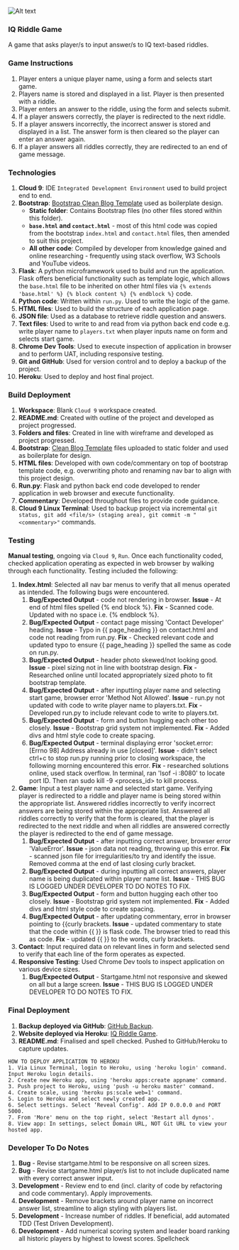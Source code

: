 ![Alt text](https://ak4.picdn.net/shutterstock/videos/16982824/thumb/1.jpg?i10c=img.resize(height:160))

### IQ Riddle Game
A game that asks player/s to input answer/s to IQ text-based riddles.

### Game Instructions
1. Player enters a unique player name, using a form and selects start game.
2. Players name is stored and displayed in a list. Player is then presented with a riddle.
3. Player enters an answer to the riddle, using the form and selects submit.
4. If a player answers correctly, the player is redirected to the next riddle.
5. If a player answers incorrectly, the incorrect answer is stored and displayed in a list. The answer form is then cleared so the player can enter an answer again.
6. If a player answers all riddles correctly, they are redirected to an end of game message.

### Technologies
1. **Cloud 9**: IDE `Integrated Development Environment` used to build project end to end.
2. **Bootstrap**: [Bootstrap Clean Blog Template](https://startbootstrap.com/template-overviews/clean-blog/) used as boilerplate design.
    * **Static folder**: Contains Bootstrap files (no other files stored within this folder).
    * **`base.html` and `contact.html`** - most of this html code was copied from the bootstrap `index.html` and `contact.html` files, then amended to suit this project.
    * **All other code**: Compiled by developer from knowledge gained and online researching - frequently using stack overflow, W3 Schools and YouTube videos.
3. **Flask**: A python microframework used to build and run the application. Flask offers beneficial functionality such as template logic, which allows the `base.html` file to be inherited on other html files via `{% extends 'base.html' %} {% block content %} {% endblock %}` code.
4. **Python code**: Written within `run.py`. Used to write the logic of the game.
5. **HTML files**: Used to build the structure of each application page.
6. **JSON file**: Used as a database to retrieve riddle question and answers.
7. **Text files**: Used to write to and read from via python back end code e.g. write player name to `players.txt` when player inputs name on form and selects start game.
8. **Chrome Dev Tools**: Used to execute inspection of application in browser and to perform UAT, including responsive testing.
9. **Git and GitHub**: Used for version control and to deploy a backup of the project.
10. **Heroku**: Used to deploy and host final project.

### Build Deployment
1. **Workspace**: Blank `Cloud 9` workspace created.
2. **README.md**: Created with outline of the project and developed as project progressed.
3. **Folders and files**: Created in line with wireframe and developed as project progressed.
4. **Bootstrap**: [Clean Blog Template](https://startbootstrap.com/template-overviews/clean-blog/) files uploaded to static folder and used as boilerplate for design.
5. **HTML files**: Developed with own code/commentary on top of bootstrap template code, e.g. overwriting photo and renaming nav bar to align with this project design. 
6. **Run.py**: Flask and python back end code developed to render application in web browser and execute functionality.
7. **Commentary**: Developed throughout files to provide code guidance.
8. **Cloud 9 Linux Terminal**: Used to backup project via incremental `git status, git add <file/s> (staging area), git commit -m "<commentary>"` commands.

### Testing
**Manual testing**, ongoing via `Cloud 9`, `Run`. Once each functionality coded, checked application operating as expected in web browser by walking through each functionality. Testing included the following:

1. **Index.html**: Selected all nav bar menus to verify that all menus operated as intended. The following bugs were encountered.
    1. **Bug/Expected Output** - code not rendering in browser. **Issue** - At end of html files spelled {% end block %}. **Fix** - Scanned code. Updated with no space i.e. {% endblock %}.
    2. **Bug/Expected Output** - contact page missing 'Contact Developer' heading. **Issue** - Typo in {{ page_heading }} on contact.html and code not reading from run.py. **Fix** - Checked relevant code and updated typo to ensure {{ page_heading }} spelled the same as code on run.py.
    3. **Bug/Expected Output** - header photo skewed/not looking good. **Issue** - pixel sizing not in line with bootstrap design. **Fix** - Researched online until located appropriately sized photo to fit bootstrap template.
    4. **Bug/Expected Output** - after inputting player name and selecting start game, browser error 'Method Not Allowed'. **Issue** - run.py not updated with code to write player name to players.txt. **Fix** - Developed run.py to include relevant code to write to players.txt.
    5. **Bug/Expected Output** - form and button hugging each other too closely. **Issue** - Bootstrap grid system not implemented. **Fix** - Added divs and html style code to create spacing.
    6. **Bug/Expected Output** - terminal displaying error 'socket.error: [Errno 98] Address already in use [closed]'. **Issue** - didn't select ctrl+c to stop run.py running prior to closing workspace, the following morning encountered this error. **Fix** - researched solutions online, used stack overflow. In terminal, ran 'lsof -i :8080' to locate port ID. Then ran sudo kill -9 <process_id> to kill process.
2. **Game**: Input a test player name and selected start game. Verifying player is redirected to a riddle and player name is being stored within the appropriate list. Answered riddles incorrectly to verify incorrect answers are being stored within the appropriate list. Answered all riddles correctly to verify that the form is cleared, that the player is redirected to the next riddle and when all riddles are answered correctly the player is redirected to the end of game message.
    1. **Bug/Expected Output** - after inputting correct answer, browser error 'ValueError'. **Issue** - json data not reading, throwing up this error. **Fix** - scanned json file for irregularities/to try and identify the issue. Removed comma at the end of last closing curly bracket.
    2. **Bug/Expected Output** - during inputting all correct answers, player name is being duplicated within player name list. **Issue** - THIS BUG IS LOGGED UNDER DEVELOPER TO DO NOTES TO FIX.
    3. **Bug/Expected Output** - form and button hugging each other too closely. **Issue** - Bootstrap grid system not implemented. **Fix** - Added divs and html style code to create spacing.
    4. **Bug/Expected Output** - after updating commentary, error in browser pointing to {{curly brackets. **Issue** - updated commentary to state that the code within {{ }} is flask code. The browser tried to read this as code. **Fix** - updated {{ }} to the words, curly brackets.
3. **Contact**: Input required data on relevant lines in form and selected send to verify that each line of the form operates as expected.
4. **Responsive Testing**: Used Chrome Dev tools to inspect application on various device sizes.
    1. **Bug/Expected Output** - Startgame.html not responsive and skewed on all but a large screen. **Issue** - THIS BUG IS LOGGED UNDER DEVELOPER TO DO NOTES TO FIX.

### Final Deployment
1. **Backup deployed via GitHub**: [GitHub Backup](https://github.com/GithHayden/IQ-Riddle-Game).
2. **Website deployed via Heroku**: [IQ Riddle Game](https://iq-riddle-game.herokuapp.com/).
3. **README.md**: Finalised and spell checked. Pushed to GitHub/Heroku to capture updates.

```
HOW TO DEPLOY APPLICATION TO HEROKU
1. Via Linux Terminal, login to Heroku, using 'heroku login' command. Input Heroku login details.
2. Create new Heroku app, using 'heroku apps:create appname' command.
3. Push project to Heroku, using 'push -u heroku master' command.
4. Create scale, using 'heroku ps:scale web=1' command.
5. Login to Heroku and select newly created app.
6. Select settings. Select ‘Reveal Config'. Add IP 0.0.0.0 and PORT 5000.
7. From 'More' menu on the top right, select 'Restart all dynos'.
8. View app: In settings, select Domain URL, NOT Git URL to view your hosted app.

```   

### Developer To Do Notes
1. **Bug** - Revise startgame.html to be responsive on all screen sizes.
2. **Bug** - Revise startgame.html player/s list to not include duplicated name with every correct answer input.
3. **Development** - Review end to end (incl. clarity of code by refactoring and code commentary). Apply improvements.
4. **Development** - Remove brackets around player name on incorrect answer list, streamline to align styling with players list.
5. **Development** - Increase number of riddles. If beneficial, add automated TDD (Test Driven Development).
6. **Development** - Add numerical scoring system and leader board ranking all historic players by highest to lowest scores. Spellcheck